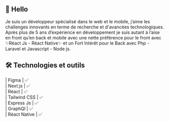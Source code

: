 
##  👋 Hello

Je suis un développeur spécialisé dans le web et le mobile, 
j’aime les challenges innovants en terme de recherche et d'avancées technologiques. 
Après plus de 5 ans d’expérience en développement je suis autant à l’aise en front qu’en back et mobile avec une nette préférence
pour le front avec ✨Réact Js - Réact Native✨ et un Fort Intérêt pour le Back avec Php - Laravel et
Javascript - Node js. 

##  🛠️ Technologies et outils

| Figma  | ✅  
| Next.js  | ✅   
| Réact | ✅  
| Tailwind CSS   | ✅  
| Express Js | ✅   
| GraphQl | ✅  
| Réact Native | ✅

